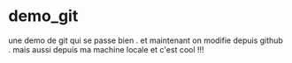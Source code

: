 # demo_git
une demo de git qui se passe bien .
et maintenant on modifie depuis github .
mais aussi depuis ma machine locale
et c'est cool !!!
